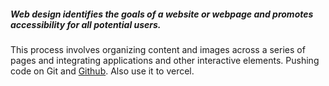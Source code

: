 ##### Web design identifies the goals of a website or webpage and promotes accessibility for all potential users.  


 This process involves organizing content and images across a series of pages and integrating applications and other interactive elements. Pushing code on Git and [Github](www.github.com "GitHub"). Also use it to vercel.



